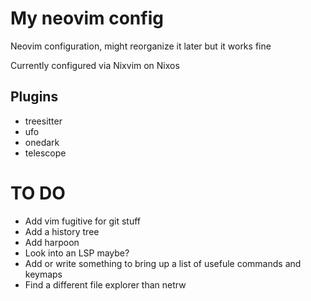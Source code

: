 # My neovim config
Neovim configuration, might reorganize it later but it works fine

Currently configured via Nixvim on Nixos

## Plugins
- treesitter
- ufo
- onedark
- telescope

# TO DO
- Add vim fugitive for git stuff
- Add a history tree
- Add harpoon
- Look into an LSP maybe?
- Add or write something to bring up a list of usefule commands and keymaps
- Find a different file explorer than netrw
